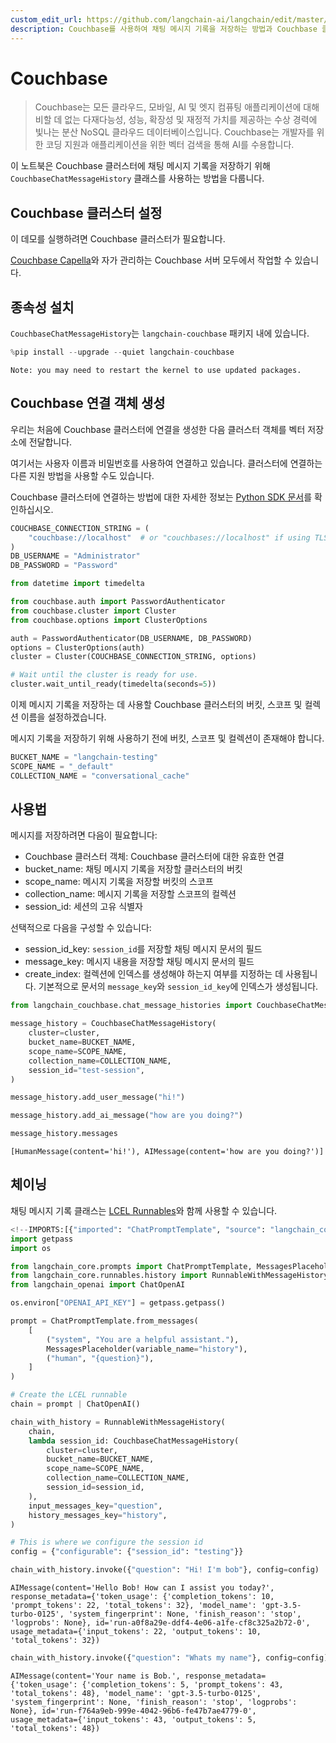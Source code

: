 ```yaml
---
custom_edit_url: https://github.com/langchain-ai/langchain/edit/master/docs/docs/integrations/memory/couchbase_chat_message_history.ipynb
description: Couchbase를 사용하여 채팅 메시지 기록을 저장하는 방법과 Couchbase 클러스터 설정 및 연결 방법을 설명합니다.
---
```


# Couchbase
> Couchbase는 모든 클라우드, 모바일, AI 및 엣지 컴퓨팅 애플리케이션에 대해 비할 데 없는 다재다능성, 성능, 확장성 및 재정적 가치를 제공하는 수상 경력에 빛나는 분산 NoSQL 클라우드 데이터베이스입니다. Couchbase는 개발자를 위한 코딩 지원과 애플리케이션을 위한 벡터 검색을 통해 AI를 수용합니다.

이 노트북은 Couchbase 클러스터에 채팅 메시지 기록을 저장하기 위해 `CouchbaseChatMessageHistory` 클래스를 사용하는 방법을 다룹니다.

## Couchbase 클러스터 설정
이 데모를 실행하려면 Couchbase 클러스터가 필요합니다.

[Couchbase Capella](https://www.couchbase.com/products/capella/)와 자가 관리하는 Couchbase 서버 모두에서 작업할 수 있습니다.

## 종속성 설치
`CouchbaseChatMessageHistory`는 `langchain-couchbase` 패키지 내에 있습니다.

```python
%pip install --upgrade --quiet langchain-couchbase
```

```output
Note: you may need to restart the kernel to use updated packages.
```


## Couchbase 연결 객체 생성
우리는 처음에 Couchbase 클러스터에 연결을 생성한 다음 클러스터 객체를 벡터 저장소에 전달합니다.

여기서는 사용자 이름과 비밀번호를 사용하여 연결하고 있습니다. 클러스터에 연결하는 다른 지원 방법을 사용할 수도 있습니다.

Couchbase 클러스터에 연결하는 방법에 대한 자세한 정보는 [Python SDK 문서](https://docs.couchbase.com/python-sdk/current/hello-world/start-using-sdk.html#connect)를 확인하십시오.

```python
COUCHBASE_CONNECTION_STRING = (
    "couchbase://localhost"  # or "couchbases://localhost" if using TLS
)
DB_USERNAME = "Administrator"
DB_PASSWORD = "Password"
```


```python
from datetime import timedelta

from couchbase.auth import PasswordAuthenticator
from couchbase.cluster import Cluster
from couchbase.options import ClusterOptions

auth = PasswordAuthenticator(DB_USERNAME, DB_PASSWORD)
options = ClusterOptions(auth)
cluster = Cluster(COUCHBASE_CONNECTION_STRING, options)

# Wait until the cluster is ready for use.
cluster.wait_until_ready(timedelta(seconds=5))
```


이제 메시지 기록을 저장하는 데 사용할 Couchbase 클러스터의 버킷, 스코프 및 컬렉션 이름을 설정하겠습니다.

메시지 기록을 저장하기 위해 사용하기 전에 버킷, 스코프 및 컬렉션이 존재해야 합니다.

```python
BUCKET_NAME = "langchain-testing"
SCOPE_NAME = "_default"
COLLECTION_NAME = "conversational_cache"
```


## 사용법
메시지를 저장하려면 다음이 필요합니다:
- Couchbase 클러스터 객체: Couchbase 클러스터에 대한 유효한 연결
- bucket_name: 채팅 메시지 기록을 저장할 클러스터의 버킷
- scope_name: 메시지 기록을 저장할 버킷의 스코프
- collection_name: 메시지 기록을 저장할 스코프의 컬렉션
- session_id: 세션의 고유 식별자

선택적으로 다음을 구성할 수 있습니다:
- session_id_key: `session_id`를 저장할 채팅 메시지 문서의 필드
- message_key: 메시지 내용을 저장할 채팅 메시지 문서의 필드
- create_index: 컬렉션에 인덱스를 생성해야 하는지 여부를 지정하는 데 사용됩니다. 기본적으로 문서의 `message_key`와 `session_id_key`에 인덱스가 생성됩니다.

```python
from langchain_couchbase.chat_message_histories import CouchbaseChatMessageHistory

message_history = CouchbaseChatMessageHistory(
    cluster=cluster,
    bucket_name=BUCKET_NAME,
    scope_name=SCOPE_NAME,
    collection_name=COLLECTION_NAME,
    session_id="test-session",
)

message_history.add_user_message("hi!")

message_history.add_ai_message("how are you doing?")
```


```python
message_history.messages
```


```output
[HumanMessage(content='hi!'), AIMessage(content='how are you doing?')]
```


## 체이닝
채팅 메시지 기록 클래스는 [LCEL Runnables](https://python.langchain.com/v0.2/docs/how_to/message_history/)와 함께 사용할 수 있습니다.

```python
<!--IMPORTS:[{"imported": "ChatPromptTemplate", "source": "langchain_core.prompts", "docs": "https://api.python.langchain.com/en/latest/prompts/langchain_core.prompts.chat.ChatPromptTemplate.html", "title": "Couchbase"}, {"imported": "MessagesPlaceholder", "source": "langchain_core.prompts", "docs": "https://api.python.langchain.com/en/latest/prompts/langchain_core.prompts.chat.MessagesPlaceholder.html", "title": "Couchbase"}, {"imported": "RunnableWithMessageHistory", "source": "langchain_core.runnables.history", "docs": "https://api.python.langchain.com/en/latest/runnables/langchain_core.runnables.history.RunnableWithMessageHistory.html", "title": "Couchbase"}, {"imported": "ChatOpenAI", "source": "langchain_openai", "docs": "https://api.python.langchain.com/en/latest/chat_models/langchain_openai.chat_models.base.ChatOpenAI.html", "title": "Couchbase"}]-->
import getpass
import os

from langchain_core.prompts import ChatPromptTemplate, MessagesPlaceholder
from langchain_core.runnables.history import RunnableWithMessageHistory
from langchain_openai import ChatOpenAI

os.environ["OPENAI_API_KEY"] = getpass.getpass()
```


```python
prompt = ChatPromptTemplate.from_messages(
    [
        ("system", "You are a helpful assistant."),
        MessagesPlaceholder(variable_name="history"),
        ("human", "{question}"),
    ]
)

# Create the LCEL runnable
chain = prompt | ChatOpenAI()
```


```python
chain_with_history = RunnableWithMessageHistory(
    chain,
    lambda session_id: CouchbaseChatMessageHistory(
        cluster=cluster,
        bucket_name=BUCKET_NAME,
        scope_name=SCOPE_NAME,
        collection_name=COLLECTION_NAME,
        session_id=session_id,
    ),
    input_messages_key="question",
    history_messages_key="history",
)
```


```python
# This is where we configure the session id
config = {"configurable": {"session_id": "testing"}}
```


```python
chain_with_history.invoke({"question": "Hi! I'm bob"}, config=config)
```


```output
AIMessage(content='Hello Bob! How can I assist you today?', response_metadata={'token_usage': {'completion_tokens': 10, 'prompt_tokens': 22, 'total_tokens': 32}, 'model_name': 'gpt-3.5-turbo-0125', 'system_fingerprint': None, 'finish_reason': 'stop', 'logprobs': None}, id='run-a0f8a29e-ddf4-4e06-a1fe-cf8c325a2b72-0', usage_metadata={'input_tokens': 22, 'output_tokens': 10, 'total_tokens': 32})
```


```python
chain_with_history.invoke({"question": "Whats my name"}, config=config)
```


```output
AIMessage(content='Your name is Bob.', response_metadata={'token_usage': {'completion_tokens': 5, 'prompt_tokens': 43, 'total_tokens': 48}, 'model_name': 'gpt-3.5-turbo-0125', 'system_fingerprint': None, 'finish_reason': 'stop', 'logprobs': None}, id='run-f764a9eb-999e-4042-96b6-fe47b7ae4779-0', usage_metadata={'input_tokens': 43, 'output_tokens': 5, 'total_tokens': 48})
```